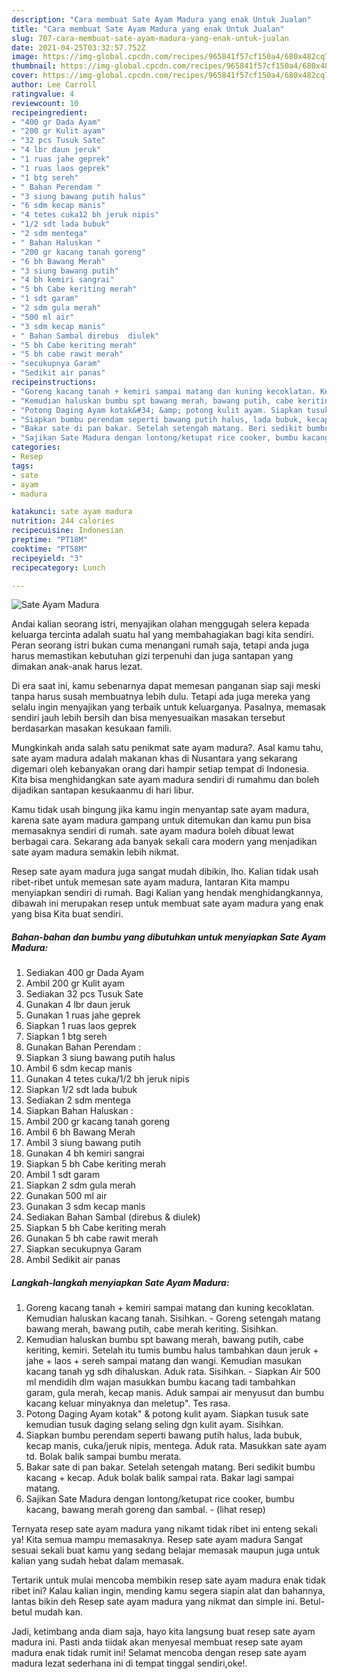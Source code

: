 ```yaml
---
description: "Cara membuat Sate Ayam Madura yang enak Untuk Jualan"
title: "Cara membuat Sate Ayam Madura yang enak Untuk Jualan"
slug: 707-cara-membuat-sate-ayam-madura-yang-enak-untuk-jualan
date: 2021-04-25T03:32:57.752Z
image: https://img-global.cpcdn.com/recipes/965841f57cf150a4/680x482cq70/sate-ayam-madura-foto-resep-utama.jpg
thumbnail: https://img-global.cpcdn.com/recipes/965841f57cf150a4/680x482cq70/sate-ayam-madura-foto-resep-utama.jpg
cover: https://img-global.cpcdn.com/recipes/965841f57cf150a4/680x482cq70/sate-ayam-madura-foto-resep-utama.jpg
author: Lee Carroll
ratingvalue: 4
reviewcount: 10
recipeingredient:
- "400 gr Dada Ayam"
- "200 gr Kulit ayam"
- "32 pcs Tusuk Sate"
- "4 lbr daun jeruk"
- "1 ruas jahe geprek"
- "1 ruas laos geprek"
- "1 btg sereh"
- " Bahan Perendam "
- "3 siung bawang putih halus"
- "6 sdm kecap manis"
- "4 tetes cuka12 bh jeruk nipis"
- "1/2 sdt lada bubuk"
- "2 sdm mentega"
- " Bahan Haluskan "
- "200 gr kacang tanah goreng"
- "6 bh Bawang Merah"
- "3 siung bawang putih"
- "4 bh kemiri sangrai"
- "5 bh Cabe keriting merah"
- "1 sdt garam"
- "2 sdm gula merah"
- "500 ml air"
- "3 sdm kecap manis"
- " Bahan Sambal direbus  diulek"
- "5 bh Cabe keriting merah"
- "5 bh cabe rawit merah"
- "secukupnya Garam"
- "Sedikit air panas"
recipeinstructions:
- "Goreng kacang tanah + kemiri sampai matang dan kuning kecoklatan. Kemudian haluskan kacang tanah. Sisihkan.  Goreng setengah matang bawang merah, bawang putih, cabe merah keriting. Sisihkan."
- "Kemudian haluskan bumbu spt bawang merah, bawang putih, cabe keriting, kemiri. Setelah itu tumis bumbu halus tambahkan daun jeruk + jahe + laos + sereh sampai matang dan wangi. Kemudian masukan kacang tanah yg sdh dihaluskan. Aduk rata. Sisihkan.  Siapkan Air 500 ml mendidih dlm wajan masukkan bumbu kacang tadi tambahkan garam, gula merah, kecap manis. Aduk sampai air menyusut dan bumbu kacang keluar minyaknya dan meletup&#34;. Tes rasa."
- "Potong Daging Ayam kotak&#34; &amp; potong kulit ayam. Siapkan tusuk sate kemudian tusuk daging selang seling dgn kulit ayam. Sisihkan."
- "Siapkan bumbu perendam seperti bawang putih halus, lada bubuk, kecap manis, cuka/jeruk nipis, mentega. Aduk rata. Masukkan sate ayam td. Bolak balik sampai bumbu merata."
- "Bakar sate di pan bakar. Setelah setengah matang. Beri sedikit bumbu kacang + kecap. Aduk bolak balik sampai rata. Bakar lagi sampai matang."
- "Sajikan Sate Madura dengan lontong/ketupat rice cooker, bumbu kacang, bawang merah goreng dan sambal.           (lihat resep)"
categories:
- Resep
tags:
- sate
- ayam
- madura

katakunci: sate ayam madura 
nutrition: 244 calories
recipecuisine: Indonesian
preptime: "PT18M"
cooktime: "PT58M"
recipeyield: "3"
recipecategory: Lunch

---
```



![Sate Ayam Madura](https://img-global.cpcdn.com/recipes/965841f57cf150a4/680x482cq70/sate-ayam-madura-foto-resep-utama.jpg)

Andai kalian seorang istri, menyajikan olahan menggugah selera kepada keluarga tercinta adalah suatu hal yang membahagiakan bagi kita sendiri. Peran seorang istri bukan cuma menangani rumah saja, tetapi anda juga harus memastikan kebutuhan gizi terpenuhi dan juga santapan yang dimakan anak-anak harus lezat.

Di era  saat ini, kamu sebenarnya dapat memesan panganan siap saji meski tanpa harus susah membuatnya lebih dulu. Tetapi ada juga mereka yang selalu ingin menyajikan yang terbaik untuk keluarganya. Pasalnya, memasak sendiri jauh lebih bersih dan bisa menyesuaikan masakan tersebut berdasarkan masakan kesukaan famili. 



Mungkinkah anda salah satu penikmat sate ayam madura?. Asal kamu tahu, sate ayam madura adalah makanan khas di Nusantara yang sekarang digemari oleh kebanyakan orang dari hampir setiap tempat di Indonesia. Kita bisa menghidangkan sate ayam madura sendiri di rumahmu dan boleh dijadikan santapan kesukaanmu di hari libur.

Kamu tidak usah bingung jika kamu ingin menyantap sate ayam madura, karena sate ayam madura gampang untuk ditemukan dan kamu pun bisa memasaknya sendiri di rumah. sate ayam madura boleh dibuat lewat berbagai cara. Sekarang ada banyak sekali cara modern yang menjadikan sate ayam madura semakin lebih nikmat.

Resep sate ayam madura juga sangat mudah dibikin, lho. Kalian tidak usah ribet-ribet untuk memesan sate ayam madura, lantaran Kita mampu menyiapkan sendiri di rumah. Bagi Kalian yang hendak menghidangkannya, dibawah ini merupakan resep untuk membuat sate ayam madura yang enak yang bisa Kita buat sendiri.

<!--inarticleads1-->

##### Bahan-bahan dan bumbu yang dibutuhkan untuk menyiapkan Sate Ayam Madura:

1. Sediakan 400 gr Dada Ayam
1. Ambil 200 gr Kulit ayam
1. Sediakan 32 pcs Tusuk Sate
1. Gunakan 4 lbr daun jeruk
1. Gunakan 1 ruas jahe geprek
1. Siapkan 1 ruas laos geprek
1. Siapkan 1 btg sereh
1. Gunakan  Bahan Perendam :
1. Siapkan 3 siung bawang putih halus
1. Ambil 6 sdm kecap manis
1. Gunakan 4 tetes cuka/1/2 bh jeruk nipis
1. Siapkan 1/2 sdt lada bubuk
1. Sediakan 2 sdm mentega
1. Siapkan  Bahan Haluskan :
1. Ambil 200 gr kacang tanah goreng
1. Ambil 6 bh Bawang Merah
1. Ambil 3 siung bawang putih
1. Gunakan 4 bh kemiri sangrai
1. Siapkan 5 bh Cabe keriting merah
1. Ambil 1 sdt garam
1. Siapkan 2 sdm gula merah
1. Gunakan 500 ml air
1. Gunakan 3 sdm kecap manis
1. Sediakan  Bahan Sambal (direbus &amp; diulek)
1. Siapkan 5 bh Cabe keriting merah
1. Gunakan 5 bh cabe rawit merah
1. Siapkan secukupnya Garam
1. Ambil Sedikit air panas




<!--inarticleads2-->

##### Langkah-langkah menyiapkan Sate Ayam Madura:

1. Goreng kacang tanah + kemiri sampai matang dan kuning kecoklatan. Kemudian haluskan kacang tanah. Sisihkan.  - Goreng setengah matang bawang merah, bawang putih, cabe merah keriting. Sisihkan.
1. Kemudian haluskan bumbu spt bawang merah, bawang putih, cabe keriting, kemiri. Setelah itu tumis bumbu halus tambahkan daun jeruk + jahe + laos + sereh sampai matang dan wangi. Kemudian masukan kacang tanah yg sdh dihaluskan. Aduk rata. Sisihkan.  - Siapkan Air 500 ml mendidih dlm wajan masukkan bumbu kacang tadi tambahkan garam, gula merah, kecap manis. Aduk sampai air menyusut dan bumbu kacang keluar minyaknya dan meletup&#34;. Tes rasa.
1. Potong Daging Ayam kotak&#34; &amp; potong kulit ayam. Siapkan tusuk sate kemudian tusuk daging selang seling dgn kulit ayam. Sisihkan.
1. Siapkan bumbu perendam seperti bawang putih halus, lada bubuk, kecap manis, cuka/jeruk nipis, mentega. Aduk rata. Masukkan sate ayam td. Bolak balik sampai bumbu merata.
1. Bakar sate di pan bakar. Setelah setengah matang. Beri sedikit bumbu kacang + kecap. Aduk bolak balik sampai rata. Bakar lagi sampai matang.
1. Sajikan Sate Madura dengan lontong/ketupat rice cooker, bumbu kacang, bawang merah goreng dan sambal. -           (lihat resep)




Ternyata resep sate ayam madura yang nikamt tidak ribet ini enteng sekali ya! Kita semua mampu memasaknya. Resep sate ayam madura Sangat sesuai sekali buat kamu yang sedang belajar memasak maupun juga untuk kalian yang sudah hebat dalam memasak.

Tertarik untuk mulai mencoba membikin resep sate ayam madura enak tidak ribet ini? Kalau kalian ingin, mending kamu segera siapin alat dan bahannya, lantas bikin deh Resep sate ayam madura yang nikmat dan simple ini. Betul-betul mudah kan. 

Jadi, ketimbang anda diam saja, hayo kita langsung buat resep sate ayam madura ini. Pasti anda tiidak akan menyesal membuat resep sate ayam madura enak tidak rumit ini! Selamat mencoba dengan resep sate ayam madura lezat sederhana ini di tempat tinggal sendiri,oke!.

